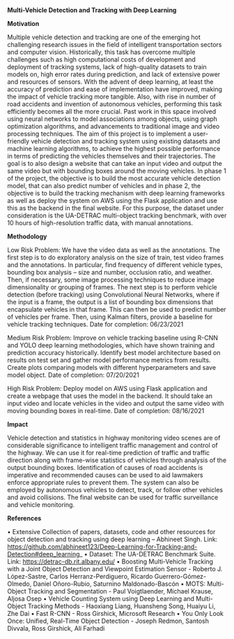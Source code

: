 **Multi-Vehicle Detection and Tracking with Deep Learning**


**Motivation**

Multiple vehicle detection and tracking are one of the emerging hot challenging research issues in the field of intelligent transportation sectors and computer vision. Historically, this task has overcome multiple challenges such as high computational costs of development and deployment of tracking systems, lack of high-quality datasets to train models on, high error rates during prediction, and lack of extensive power and resources of sensors. With the advent of deep learning, at least the accuracy of prediction and ease of implementation have improved, making the impact of vehicle tracking more tangible. Also, with rise in number of road accidents and invention of autonomous vehicles, performing this task efficiently becomes all the more crucial. Past work in this space involved using neural networks to model associations among objects, using graph optimization algorithms, and advancements to traditional image and video processing techniques. The aim of this project is to implement a user-friendly vehicle detection and tracking system using existing datasets and machine learning algorithms, to achieve the highest possible performance in terms of predicting the vehicles themselves and their trajectories. The goal is to also design a website that can take an input video and output the same video but with bounding boxes around the moving vehicles. In phase 1 of the project, the objective is to build the most accurate vehicle detection model, that can also predict number of vehicles and in phase 2, the objective is to build the tracking mechanism with deep learning frameworks as well as deploy the system on AWS using the Flask application and use this as the backend in the final website. For this purpose, the dataset under consideration is the UA-DETRAC multi-object tracking benchmark, with over 10 hours of high-resolution traffic data, with manual annotations.


**Methodology**

Low Risk Problem: We have the video data as well as the annotations. The first step is to do exploratory analysis on the size of train, test video frames and the annotations. In particular, find frequency of different vehicle types, bounding box analysis – size and number, occlusion ratio, and weather. Then, if
necessary, some image processing techniques to reduce image dimensionality or grouping of frames. The next step is to perform vehicle detection (before tracking) using Convolutional Neural Networks, where if the input is a frame, the output is a list of bounding box dimensions that encapsulate vehicles in that frame. This can then be used to predict number of vehicles per frame. Then, using Kalman filters, provide a baseline for vehicle tracking techniques.
Date for completion: 06/23/2021

Medium Risk Problem: Improve on vehicle tracking baseline using R-CNN and YOLO deep learning methodologies, which have shown training and prediction accuracy historically. Identify best model architecture based on results on test set and gather model performance metrics from results. Create plots comparing models with different hyperparameters and save model object.
Date of completion: 07/20/2021

High Risk Problem: Deploy model on AWS using Flask application and create a webpage that uses the model in the backend. It should take an input video and locate vehicles in the video and output the same video with moving bounding boxes in real-time.
Date of completion: 08/16/2021


**Impact**

Vehicle detection and statistics in highway monitoring video scenes are of considerable significance to intelligent traffic management and control of the highway. We can use it for real-time prediction of traffic and traffic direction along with frame-wise statistics of vehicles through analysis of the output bounding boxes. Identification of causes of road accidents is imperative and recommended causes can be used to aid lawmakers enforce appropriate rules to prevent them. The system can also be employed by autonomous vehicles to detect, track, or follow other vehicles and avoid collisions. The final website can be used for traffic surveillance and vehicle monitoring.


**References**

• Extensive Collection of papers, datasets, code and other resources for object detection and tracking using deep learning – Abhineet Singh. Link: https://github.com/abhineet123/Deep-Learning-for-Tracking-and-Detection#deep_learning_
• Dataset: The UA-DETRAC Benchmark Suite. Link: https://detrac-db.rit.albany.edu/
• Boosting Multi-Vehicle Tracking with a Joint Object Detection and Viewpoint Estimation Sensor - Roberto J. López-Sastre, Carlos Herranz-Perdiguero, Ricardo Guerrero-Gómez-Olmedo, Daniel Oñoro-Rubio, Saturnino Maldonado-Bascón
• MOTS: Multi-Object Tracking and Segmentation - Paul Voigtlaender, Michael Krause, Aljosa Osep
• Vehicle Counting System using Deep Learning and Multi-Object Tracking Methods - Haoxiang Liang, Huansheng Song, Huaiyu Li, Zhe Dai
• Fast R-CNN - Ross Girshick, Microsoft Research
• You Only Look Once: Unified, Real-Time Object Detection - Joseph Redmon, Santosh Divvala, Ross Girshick, Ali Farhadi
